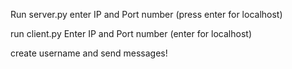 Run server.py
enter IP and Port number (press enter for localhost)

run client.py 
Enter IP and Port number (enter for localhost)

create username and send messages!
